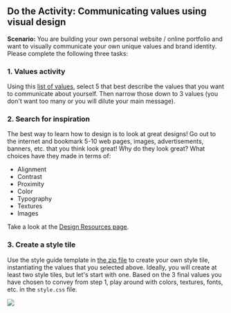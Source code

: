 ## Do the Activity: Communicating values using visual design
**Scenario:** You are building your own personal website / online portfolio and want to visually communicate your own unique values and brand identity. Please complete the following three tasks:

### 1. Values activity
Using this <a href="https://docs.google.com/document/d/1Vv5tPZ8UjqJNYO9pCp_PQhxHT8qoGY09deKX6uygUFA/edit?usp=sharing" target="_blank">list of values</a>, select 5 that best describe the values that you want to communicate about yourself. Then narrow those down to 3 values (you don't want too many or you will dilute your main message).

### 2. Search for inspiration
The best way to learn how to design is to look at great designs! Go out to the internet and bookmark 5-10 web pages, images, advertisements, banners, etc. that you think look great! Why do they look great? What choices have they made in terms of:

* Alignment
* Contrast
* Proximity
* Color
* Typography
* Textures
* Images

Take a look at the [Design Resources page](/spring2022/design-reference/).

### 3. Create a style tile
Use the style guide template in <a href="/spring2022/course-files/lectures/lecture07.zip" target="_blank">the zip file</a> to create your own style tile, instantiating the values that you selected above. Ideally, you will create at least two style tiles, but let's start with one. Based on the 3 final values you have chosen to convey from step 1, play around with colors, textures, fonts, etc. in the `style.css` file.

<img class="frame medium" src="/spring2022/assets/images/lectures/lecture06-style_tile.png" />

